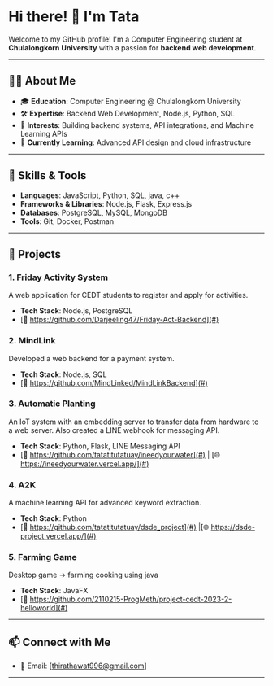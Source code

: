 # Hi there! 👋 I'm Tata

Welcome to my GitHub profile! I'm a Computer Engineering student at **Chulalongkorn University** with a passion for **backend web development**.

---

## 👨‍💻 About Me

- 🎓 **Education**: Computer Engineering @ Chulalongkorn University
- 🛠️ **Expertise**: Backend Web Development, Node.js, Python, SQL
- 🌟 **Interests**: Building backend systems, API integrations, and Machine Learning APIs
- 🌱 **Currently Learning**: Advanced API design and cloud infrastructure

---

## 🚀 Skills & Tools

- **Languages**: JavaScript, Python, SQL, java, c++
- **Frameworks & Libraries**: Node.js, Flask, Express.js
- **Databases**: PostgreSQL, MySQL, MongoDB
- **Tools**: Git, Docker, Postman

---

## 🌟 Projects

### 1. **Friday Activity System**
A web application for CEDT students to register and apply for activities.
- **Tech Stack**: Node.js, PostgreSQL
- [🔗 https://github.com/Darjeeling47/Friday-Act-Backend](#)

### 2. **MindLink**
Developed a web backend for a payment system.
- **Tech Stack**: Node.js, SQL
- [🔗 https://github.com/MindLinked/MindLinkBackend](#)

### 3. **Automatic Planting**
An IoT system with an embedding server to transfer data from hardware to a web server. Also created a LINE webhook for messaging API.
- **Tech Stack**: Python, Flask, LINE Messaging API
- [🔗 https://github.com/tatatitutatuay/ineedyourwater](#) | [🌐 https://ineedyourwater.vercel.app/](#)

### 4. **A2K**
A machine learning API for advanced keyword extraction.
- **Tech Stack**: Python
- [🔗 https://github.com/tatatitutatuay/dsde_project](#) |[🌐 https://dsde-project.vercel.app/](#)

### 5. **Farming Game**
Desktop game -> farming cooking using java
- **Tech Stack**: JavaFX
- [🔗 https://github.com/2110215-ProgMeth/project-cedt-2023-2-helloworld](#)

---

## 📫 Connect with Me

- 📧 Email: [thirathawat996@gmail.com]

---
